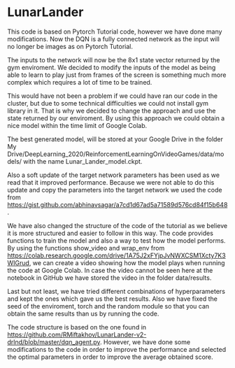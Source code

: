 # LunarLander

This code is based on Pytorch Tutorial code, however we have done many modifications. Now the DQN is a fully connected network as the input will no longer be images as on Pytorch Tutorial. 

The inputs to the network will now be the 8x1 state vector returned by the gym enviroment. We decided to modify the inputs of the model as being able to learn to play just from frames of the screen is something much more complex which requires a lot of time to be trained. 

This would have not been a problem if we could have ran our code in the cluster, but due to some technical difficulties we could not install gym library in it. That is why we decided to change the approach and use the state returned by our enviroment. By using this approach we could obtain a nice model within the time limit of Google Colab.

The best generated model, will be stored at your Google Drive in the folder My Drive/DeepLearning_2020/ReinforcementLearningOnVideoGames/data/models/ with the name Lunar_Lander_model.ckpt.

Also a soft update of the target network parameters has been used as we read that it improved performance. Because we were not able to do this update and copy the parameters into the target network we used the code from https://gist.github.com/abhinavsagar/a7cd1d67ad5a71589d576cd84f15b648.

We have also changed the structure of the code of the tutorial as we believe it is more structured and easier to follow in this way. The code provides functions to train the model and also a way to test how the model performs. By using the functions show_video and wrap_env from https://colab.research.google.com/drive/1A75J2xFYjpJvNWXCSM1Xcty7K3WIGrud, we can create a video showing how the model plays when running the code at Google Colab. In case the video cannot be seen here at the notebook in GitHub we have stored the video in the folder data/results.

Last but not least, we have tried different combinations of hyperparameters and kept the ones which gave us the best results. Also we have fixed the seed of the enviroment, torch and the random module so that you can obtain the same results than us by running the code.

The code structure is based on the one found in https://github.com/RMiftakhov/LunarLander-v2-drlnd/blob/master/dqn_agent.py. However, we have done some modifications to the code in order to improve the performance and selected the optimal parameters in order to improve the average obtained score.

